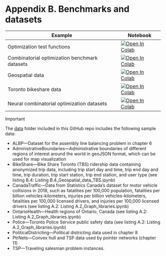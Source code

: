 
#  Appendix B. Benchmarks and datasets

| Example  | Notebook  |
|---|---|
| Optimization test functions  | [![Open In Colab](https://colab.research.google.com/assets/colab-badge.svg)](https://colab.research.google.com/github/Optimization-Algorithms-Book/Code-Listings/blob/main/Appendix%20B/Listing%20B.1_Optimization_test_functions.ipynb)  |
| Combinatorial optimization benchmark datasets  | [![Open In Colab](https://colab.research.google.com/assets/colab-badge.svg)](https://colab.research.google.com/github/Optimization-Algorithms-Book/Code-Listings/blob/main/Appendix%20B/Listing%20B.2_CO_datasets.ipynb)  |
| Geospatial data  | [![Open In Colab](https://colab.research.google.com/assets/colab-badge.svg)](https://colab.research.google.com/github/Optimization-Algorithms-Book/Code-Listings/blob/main/Appendix%20B/Listing%20B.3_Geospatial_data.ipynb)  |
| Toronto bikeshare data  | [![Open In Colab](https://colab.research.google.com/assets/colab-badge.svg)](https://colab.research.google.com/github/Optimization-Algorithms-Book/Code-Listings/blob/main/Appendix%20B/Listing%20B.5_ML_datasets.ipynb)  |
| Neural combinatorial optimization datasets  | [![Open In Colab](https://colab.research.google.com/assets/colab-badge.svg)](https://colab.research.google.com/github/Optimization-Algorithms-Book/Code-Listings/blob/main/Appendix%20B/Listing%20B.5_ML_datasets.ipynb)  |

> [!IMPORTANT]
> The [data](https://github.com/Optimization-Algorithms-Book/Code-Listings/tree/main/Appendix%20B/data) folder included in this GitHub repo includes the following sample data:
> * ALBP—Dataset for the assembly line balancing problem in chapter 6
> * AdministrativeBoundaries—Administrative boundaries of different regions of interest around the world in geoJSON format, which can be used for map visualization
> * BikeShare—Bike Share Toronto (TBS) ridership data containing anonymized trip data, including trip start day and time, trip end day and time, trip duration, trip start station, trip end station, and user type (see listing B.4: Listing B.4_Geospatial_data_TBS.ipynb)
> * CanadaTraffic—Data from Statistics Canada’s dataset for motor vehicle collisions in 2018, such as fatalities per 100,000 population, fatalities per billion vehicles-kilometers, injuries per billion vehicles-kilometers, fatalities per 100,000 licensed drivers, and injuries per 100,000 licensed drivers (see listing A.2: Listing A.2_Graph_libraries.ipynb)
> * OntarioHealth—Health regions of Ontario, Canada (see listing A.2: Listing A.2_Graph_libraries.ipynb)
> * Police—Toronto Police Service public safety data (see listing A.2: Listing A.2_Graph_libraries.ipynb)
> * PoliticalDistricting—Political districting data used in chapter 8
> * PtrNets—Convex hull and TSP data used by pointer networks (chapter 11)
> * TSP—Traveling salesman problem instances.